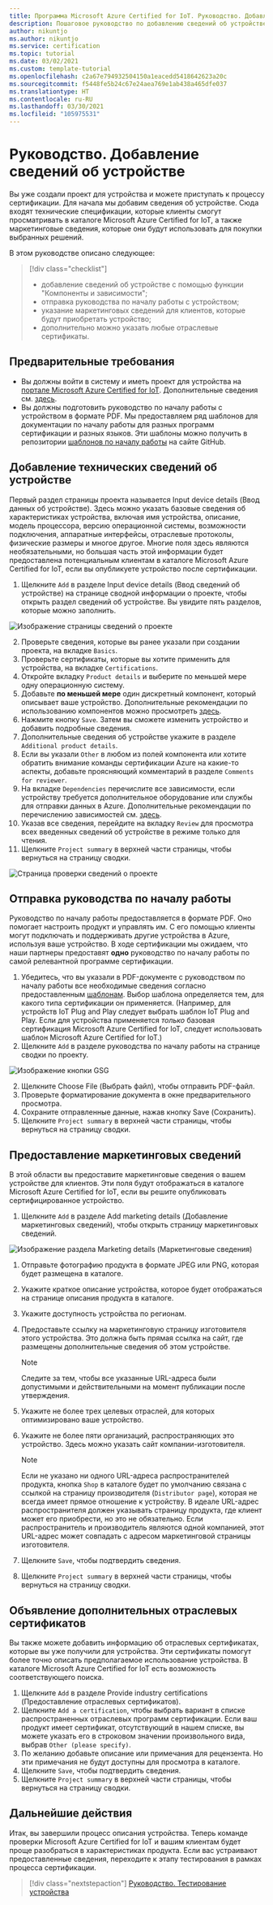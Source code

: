 ```yaml
---
title: Программа Microsoft Azure Certified for IoT. Руководство. Добавление сведений об устройстве
description: Пошаговое руководство по добавлению сведений об устройстве в проект на портале Microsoft Azure Certified for IoT
author: nikuntjo
ms.author: nikuntjo
ms.service: certification
ms.topic: tutorial
ms.date: 03/02/2021
ms.custom: template-tutorial
ms.openlocfilehash: c2a67e794932504150a1eacedd5418642623a20c
ms.sourcegitcommit: f5448fe5b24c67e24aea769e1ab438a465dfe037
ms.translationtype: HT
ms.contentlocale: ru-RU
ms.lasthandoff: 03/30/2021
ms.locfileid: "105975531"
---
```

# <a name="tutorial-add-device-details"></a>Руководство. Добавление сведений об устройстве

Вы уже создали проект для устройства и можете приступать к процессу сертификации. Для начала мы добавим сведения об устройстве. Сюда входят технические спецификации, которые клиенты смогут просматривать в каталоге Microsoft Azure Certified for IoT, а также маркетинговые сведения, которые они будут использовать для покупки выбранных решений.

В этом руководстве описано следующее:

> [!div class="checklist"]
> * добавление сведений об устройстве с помощью функции "Компоненты и зависимости";
> * отправка руководства по началу работы с устройством;
> * указание маркетинговых сведений для клиентов, которые будут приобретать устройство;
> * дополнительно можно указать любые отраслевые сертификаты.

## <a name="prerequisites"></a>Предварительные требования

* Вы должны войти в систему и иметь проект для устройства на [портале Microsoft Azure Certified for IoT](https://certify.azure.com). Дополнительные сведения см. [здесь](tutorial-01-creating-your-project.md).
* Вы должны подготовить руководство по началу работы с устройством в формате PDF. Мы предоставляем ряд шаблонов для документации по началу работы для разных программ сертификации и разных языков. Эти шаблоны можно получить в репозитории [шаблонов по началу работы](https://aka.ms/GSTemplate "Шаблоны документации по началу работы") на сайте GitHub.

## <a name="adding-technical-device-details"></a>Добавление технических сведений об устройстве

Первый раздел страницы проекта называется Input device details (Ввод данных об устройстве). Здесь можно указать базовые сведения об характеристиках устройства, включая имя устройства, описание, модель процессора, версию операционной системы, возможности подключения, аппаратные интерфейсы, отраслевые протоколы, физические размеры и многое другое. Многие поля здесь являются необязательными, но большая часть этой информации будет предоставлена потенциальным клиентам в каталоге Microsoft Azure Certified for IoT, если вы опубликуете устройство после сертификации.

1. Щелкните `Add` в разделе Input device details (Ввод сведений об устройстве) на странице сводной информации о проекте, чтобы открыть раздел сведений об устройстве. Вы увидите пять разделов, которые можно заполнить.

![Изображение страницы сведений о проекте](./media/images/device-details-menu.png)

2. Проверьте сведения, которые вы ранее указали при создании проекта, на вкладке `Basics`.
1. Проверьте сертификаты, которые вы хотите применить для устройства, на вкладке `Certifications`.
1. Откройте вкладку `Product details` и выберите по меньшей мере одну операционную систему.
1. Добавьте **по меньшей мере** один дискретный компонент, который описывает ваше устройство. Дополнительные рекомендации по использованию компонентов можно просмотреть [здесь](how-to-using-the-components-feature.md).
1. Нажмите кнопку `Save`. Затем вы сможете изменить устройство и добавить подробные сведения.
1. Дополнительные сведения об устройстве укажите в разделе `Additional product details`.
1. Если вы указали `Other` в любом из полей компонента или хотите обратить внимание команды сертификации Azure на какие-то аспекты, добавьте проясняющий комментарий в разделе `Comments for reviewer`.
1. На вкладке `Dependencies` перечислите все зависимости, если устройству требуется дополнительное оборудование или службы для отправки данных в Azure. Дополнительные рекомендации по перечислению зависимостей см. [здесь](how-to-indirectly-connected-devices.md).
1. Указав все сведения, перейдите на вкладку `Review` для просмотра всех введенных сведений об устройстве в режиме только для чтения.
1. Щелкните `Project summary` в верхней части страницы, чтобы вернуться на страницу сводки.

![Страница проверки сведений о проекте](./media/images/sample-device-details.png)

## <a name="uploading-a-get-started-guide"></a>Отправка руководства по началу работы

Руководство по началу работы предоставляется в формате PDF. Оно помогает настроить продукт и управлять им. С его помощью клиенты могут подключать и поддерживать другие устройства в Azure, используя ваше устройство. В ходе сертификации мы ожидаем, что наши партнеры предоставят **одно** руководство по началу работы по самой релевантной программе сертификации.

1. Убедитесь, что вы указали в PDF-документе с руководством по началу работы все необходимые сведения согласно предоставленным [шаблонам](https://aka.ms/GSTemplate). Выбор шаблона определяется тем, для какого типа сертификации он применяется. (Например, для устройств IoT Plug and Play следует выбрать шаблон IoT Plug and Play. Если для устройства применяется *только* базовая сертификация Microsoft Azure Certified for IoT, следует использовать шаблон Microsoft Azure Certified for IoT.)
1. Щелкните `Add` в разделе руководства по началу работы на странице сводки по проекту.

![Изображение кнопки GSG](./media/images/gsg-menu.png)

2. Щелкните Choose File (Выбрать файл), чтобы отправить PDF-файл.
1. Проверьте форматирование документа в окне предварительного просмотра.
1. Сохраните отправленные данные, нажав кнопку Save (Сохранить).
1. Щелкните `Project summary` в верхней части страницы, чтобы вернуться на страницу сводки.

## <a name="providing-marketing-details"></a>Предоставление маркетинговых сведений

В этой области вы предоставите маркетинговые сведения о вашем устройстве для клиентов. Эти поля будут отображаться в каталоге Microsoft Azure Certified for IoT, если вы решите опубликовать сертифицированное устройство.

1. Щелкните `Add` в разделе Add marketing details (Добавление маркетинговых сведений), чтобы открыть страницу маркетинговых сведений.

![Изображение раздела Marketing details (Маркетинговые сведения)](./media/images/marketing-details.png)

1. Отправьте фотографию продукта в формате JPEG или PNG, которая будет размещена в каталоге.
1. Укажите краткое описание устройства, которое будет отображаться на странице описания продукта в каталоге.
1. Укажите доступность устройства по регионам.
1. Предоставьте ссылку на маркетинговую страницу изготовителя этого устройства. Это должна быть прямая ссылка на сайт, где размещены дополнительные сведения об этом устройстве.
    > [!Note]
    > Следите за тем, чтобы все указанные URL-адреса были допустимыми и действительными на момент публикации после утверждения.

1. Укажите не более трех целевых отраслей, для которых оптимизировано ваше устройство.
1. Укажите не более пяти организаций, распространяющих это устройство. Здесь можно указать сайт компании-изготовителя.

    > [!Note]
    > Если не указано ни одного URL-адреса распространителей продукта, кнопка `Shop` в каталоге будет по умолчанию связана с ссылкой на страницу производителя (`Distributor page`), которая не всегда имеет прямое отношение к устройству. В идеале URL-адрес распространителя должен указывать страницу продукта, где клиент может его приобрести, но это не обязательно. Если распространитель и производитель являются одной компанией, этот URL-адрес может совпадать с адресом маркетинговой страницы изготовителя.

1. Щелкните `Save`, чтобы подтвердить сведения.
1. Щелкните `Project summary` в верхней части страницы, чтобы вернуться на страницу сводки.

## <a name="declaring-additional-industry-certifications"></a>Объявление дополнительных отраслевых сертификатов

Вы также можете добавить информацию об отраслевых сертификатах, которые вы уже получили для устройства. Эти сертификаты помогут более точно описать предполагаемое использование устройства. В каталоге Microsoft Azure Certified for IoT есть возможность соответствующего поиска.

1. Щелкните `Add` в разделе Provide industry certifications (Предоставление отраслевых сертификатов).
1. Щелкните `Add a certification`, чтобы выбрать вариант в списке распространенных отраслевых программ сертификации. Если ваш продукт имеет сертификат, отсутствующий в нашем списке, вы можете указать его в строковом значении произвольного вида, выбрав `Other (please specify)`.
1. По желанию добавьте описание или примечания для рецензента. Но эти примечания не будут доступны для просмотра в каталоге.
1. Щелкните `Save`, чтобы подтвердить сведения.
1. Щелкните `Project summary` в верхней части страницы, чтобы вернуться на страницу сводки.

## <a name="next-steps"></a>Дальнейшие действия

Итак, вы завершили процесс описания устройства. Теперь команде проверки Microsoft Azure Certified for IoT и вашим клиентам будет проще разобраться в характеристиках продукта. Если вас устраивают предоставленные сведения, переходите к этапу тестирования в рамках процесса сертификации.
> [!div class="nextstepaction"]
> [Руководство. Тестирование устройства](tutorial-03-testing-your-device.md)
